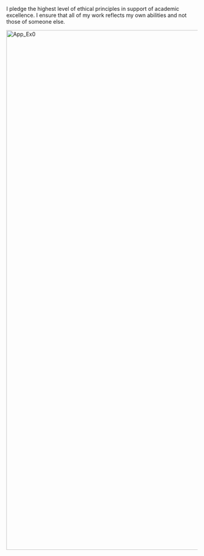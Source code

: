 I pledge the highest level of ethical principles in support of academic excellence.  I ensure that all of my work reflects my own abilities and not those of someone else.

<img width="1370" alt="App_Ex0" src="https://user-images.githubusercontent.com/50168804/111526913-fbc05800-8767-11eb-931e-7e8764503d57.png">
